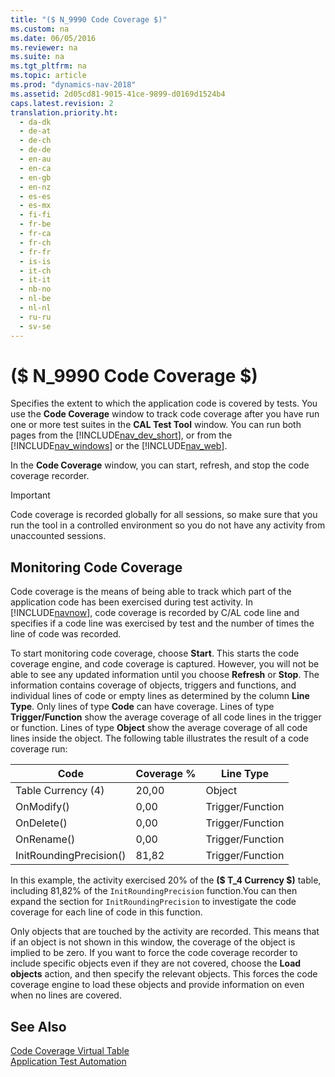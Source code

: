 ```yaml
---
title: "($ N_9990 Code Coverage $)"
ms.custom: na
ms.date: 06/05/2016
ms.reviewer: na
ms.suite: na
ms.tgt_pltfrm: na
ms.topic: article
ms.prod: "dynamics-nav-2018"
ms.assetid: 2d05cd81-9015-41ce-9899-d0169d1524b4
caps.latest.revision: 2
translation.priority.ht:
  - da-dk
  - de-at
  - de-ch
  - de-de
  - en-au
  - en-ca
  - en-gb
  - en-nz
  - es-es
  - es-mx
  - fi-fi
  - fr-be
  - fr-ca
  - fr-ch
  - fr-fr
  - is-is
  - it-ch
  - it-it
  - nb-no
  - nl-be
  - nl-nl
  - ru-ru
  - sv-se
---
```

# ($ N_9990 Code Coverage $)
Specifies the extent to which the application code is covered by tests. You use the **Code Coverage** window to track code coverage after you have run one or more test suites in the **CAL Test Tool** window. You can run both pages from the [!INCLUDE[nav_dev_short](../includes/nav_dev_short_md.md)], or from the [!INCLUDE[nav_windows](../includes/nav_windows_md.md)] or the [!INCLUDE[nav_web](../includes/nav_web_md.md)].  

 In the **Code Coverage** window, you can start, refresh, and stop the code coverage recorder.  

> [!IMPORTANT]  
>  Code coverage is recorded globally for all sessions, so make sure that you run the tool in a controlled environment so you do not have any activity from unaccounted sessions.  

## Monitoring Code Coverage  
 Code coverage is the means of being able to track which part of the application code has been exercised during test activity. In [!INCLUDE[navnow](../includes/navnow_md.md)], code coverage is recorded by C/AL code line and specifies if a code line was exercised by test and the number of times the line of code was recorded.  

 To start monitoring code coverage, choose **Start**. This starts the code coverage engine, and code coverage is captured. However, you will not be able to see any updated information until you choose **Refresh** or **Stop**. The information contains coverage of objects, triggers and functions, and individual lines of code or empty lines as determined by the column **Line Type**. Only lines of type **Code** can have coverage. Lines of type **Trigger/Function** show the average coverage of all code lines in the trigger or function. Lines of type **Object** show the average coverage of all code lines inside the object. The following table illustrates the result of a code coverage run:  

|Code|Coverage %|Line Type|  
|----------|----------------|---------------|  
|Table Currency \(4\)|20,00|Object|  
|OnModify\(\)|0,00|Trigger/Function|  
|OnDelete\(\)|0,00|Trigger/Function|  
|OnRename\(\)|0,00|Trigger/Function|  
|InitRoundingPrecision\(\)|81,82|Trigger/Function|  

 In this example, the activity exercised 20% of the **\($ T\_4 Currency $\)** table, including 81,82% of the `InitRoundingPrecision` function.You can then expand the section for `InitRoundingPrecision` to investigate the code coverage for each line of code in this function.  

 Only objects that are touched by the activity are recorded. This means that if an object is not shown in this window, the coverage of the object is implied to be zero. If you want to force the code coverage recorder to include specific objects even if they are not covered, choose the **Load objects** action, and then specify the relevant objects. This forces the code coverage engine to load these objects and provide information on even when no lines are covered.  

## See Also  
 [Code Coverage Virtual Table](../Code-Coverage-Virtual-Table.md)   
 [Application Test Automation](../Application-Test-Automation.md)
